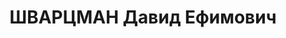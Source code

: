 ---
title: ШВАРЦМАН Давид Ефимович
description: Род. в 1892, Украина, в 1930 - работник ВЦСПС, в 1936 - зам.нач.отдела
  НКВТ
---